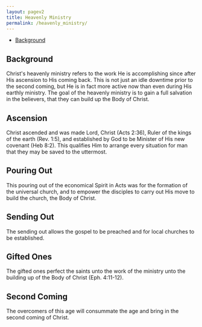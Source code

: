 ```yaml
---
layout: pagev2
title: Heavenly Ministry
permalink: /heavenly_ministry/
---
```

- [Background](#background)

## Background

Christ's heavenly ministry refers to the work He is accomplishing since after His ascension to His coming back. This is not just an idle downtime prior to the second coming, but He is in fact more active now than even during His earthly ministry. The goal of the heavenly ministry is to gain a full salvation in the believers, that they can build up the Body of Christ.

## Ascension

Christ ascended and was made Lord, Christ (Acts 2:36), Ruler of the kings of the earth (Rev. 1:5), and established by God to be Minister of His new covenant (Heb 8:2). This qualifies Him to arrange every situation for man that they may be saved to the uttermost.

## Pouring Out

This pouring out of the economical Spirit in Acts was for the formation of the universal church, and to empower the disciples to carry out His move to build the church, the Body of Christ.

## Sending Out

The sending out allows the gospel to be preached and for local churches to be established.

## Gifted Ones

The gifted ones perfect the saints unto the work of the ministry unto the building up of the Body of Christ (Eph. 4:11-12).

## Second Coming

The overcomers of this age will consummate the age and bring in the second coming of Christ.